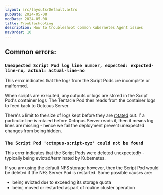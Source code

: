 ```yaml
---
layout: src/layouts/Default.astro
pubDate: 2024-05-08
modDate: 2024-05-08
title: Troubleshooting
description: How to troubleshoot common Kubernetes Agent issues
navOrder: 10
---
```



## Common errors:

### `Unexpected Script Pod log line number, expected: expected-line-no, actual: actual-line-no` 

This error indicates that the logs from the Script Pods are incomplete or malformed. 

When scripts are executed, any outputs or logs are stored in the Script Pod's container logs. The Tentacle Pod then reads from the container logs to feed back to Octopus Server.

There's a limit to the size of logs kept before they are [rotated](https://kubernetes.io/docs/concepts/cluster-administration/logging/#log-rotation) out. If a particular line is rotated before Octopus Server reads it, then it means log lines are missing - hence we fail the deployment prevent unexpected changes from being hidden.

### `The Script Pod 'octopus-script-xyz' could not be found`

This error indicates that the Script Pods were deleted unexpectedly - typically being evicted/terminated by Kubernetes.

If you are using the default NFS storage however, then the Script Pod would be deleted if the NFS Server Pod is restarted. Some possible causes are:

- being evicted due to exceeding its storage quota
- being moved or restarted as part of routine cluster operation

